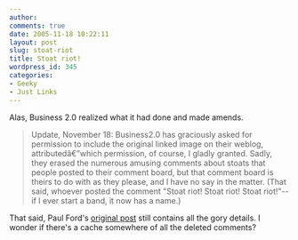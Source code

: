 ```yaml
---
author:
comments: true
date: 2005-11-18 10:22:11
layout: post
slug: stoat-riot
title: Stoat riot!
wordpress_id: 345
categories:
- Geeky
- Just Links
---
```


Alas, Business 2.0 realized what it had done and made amends.

> Update, November 18: Business2.0 has graciously asked for permission to include the original linked image on their weblog, attributedâ€”which permission, of course, I gladly granted. Sadly, they erased the numerous amusing comments about stoats that people posted to their comment board, but that comment board is theirs to do with as they please, and I have no say in the matter. (That said, whoever posted the comment "Stoat riot! Stoat riot! Stoat riot!"--if I ever start a band, it now has a name.)

That said, Paul Ford's [original post](http://www.ftrain.com/gooooooglebase.html) still contains all the gory details. I wonder if there's a cache somewhere of all the deleted comments?
